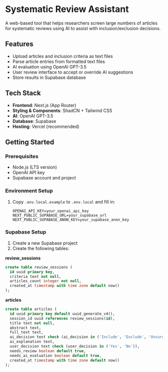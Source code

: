 # Systematic Review Assistant

A web-based tool that helps researchers screen large numbers of articles for systematic reviews using AI to assist with inclusion/exclusion decisions.

## Features

- Upload articles and inclusion criteria as text files
- Parse article entries from formatted text files
- AI evaluation using OpenAI GPT-3.5
- User review interface to accept or override AI suggestions
- Store results in Supabase database

## Tech Stack

- **Frontend**: Next.js (App Router)
- **Styling & Components**: ShadCN + Tailwind CSS
- **AI**: OpenAI GPT-3.5
- **Database**: Supabase
- **Hosting**: Vercel (recommended)

## Getting Started

### Prerequisites

- Node.js (LTS version)
- OpenAI API key
- Supabase account and project

### Environment Setup

1. Copy `.env.local.example` to `.env.local` and fill in:
   ```
   OPENAI_API_KEY=your_openai_api_key
   NEXT_PUBLIC_SUPABASE_URL=your_supabase_url
   NEXT_PUBLIC_SUPABASE_ANON_KEY=your_supabase_anon_key
   ```

### Supabase Setup

1. Create a new Supabase project
2. Create the following tables:

**review_sessions**
```sql
create table review_sessions (
  id uuid primary key,
  criteria text not null,
  articles_count integer not null,
  created_at timestamp with time zone default now()
);
```

**articles**
```sql
create table articles (
  id uuid primary key default uuid_generate_v4(),
  session_id uuid references review_sessions(id),
  title text not null,
  abstract text,
  full_text text,
  ai_decision text check (ai_decision in ('Include', 'Exclude', 'Unsure')),
  ai_explanation text,
  user_decision text check (user_decision in ('Yes', 'No')),
  needs_review boolean default true,
  needs_ai_evaluation boolean default true,
  created_at timestamp with time zone default now()
);